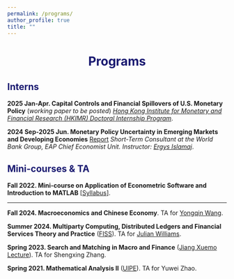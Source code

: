 ```yaml
---
permalink: /programs/
author_profile: true
title: ""
---
```




# <center><font color="MidnightBlue">Programs</font></center>

## <font color="MidnightBlue">Interns</font>

**2025 Jan-Apr. Capital Controls and Financial Spillovers of U.S. Monetary Policy** (*working paper to be posted*)
*[Hong Kong Institute for Monetary and Financial Research (HKIMR) Doctoral Internship Program](https://www.hkma.gov.hk/eng/data-publications-and-research/research/hong-kong-institute-for-monetary-and-financial-research/)*.

**2024 Sep-2025 Jun. Monetary Policy Uncertainty in Emerging Markets and Developing Economies** [Report](https://openknowledge.worldbank.org/server/api/core/bitstreams/9bf0f0aa-bd08-4c91-b665-caee561fb5d3/content)
*Short-Term Consultant at the World Bank Group, EAP Chief Economist Unit. Instructor: [Ergys Islamaj](https://www.worldbank.org/en/about/people/e/ergys-islamaj)*.



## <font color="MidnightBlue">Mini-courses & TA</font>

**Fall 2022. Mini-course on Application of Econometric Software and Introduction to MATLAB** [[Syllabus](https://mp.weixin.qq.com/s/TnQ_byG4DxLn13yXswG8Cw)].


- - -

**Fall 2024. Macroeconomics and Chinese Economy**. TA for [Yongqin Wang](https://fisf.fudan.edu.cn/en_show-112-156.html).

**Summer 2024. Multiparty Computing, Distributed Ledgers and Financial Services Theory and Practice** ([FISS](https://iss.fudan.edu.cn/)). TA for [Julian Williams](https://www.durham.ac.uk/business/our-people/julian-williams/).

**Spring 2023. Search and Matching in Macro and Finance** ([Jiang Xuemo Lecture](https://econ.fudan.edu.cn/info/1759/21137.htm)). TA for Shengxing Zhang.

**Spring 2021. Mathematical Analysis II** ([UIPE](https://econ.fudan.edu.cn/uipe/)). TA for Yuwei Zhao.


